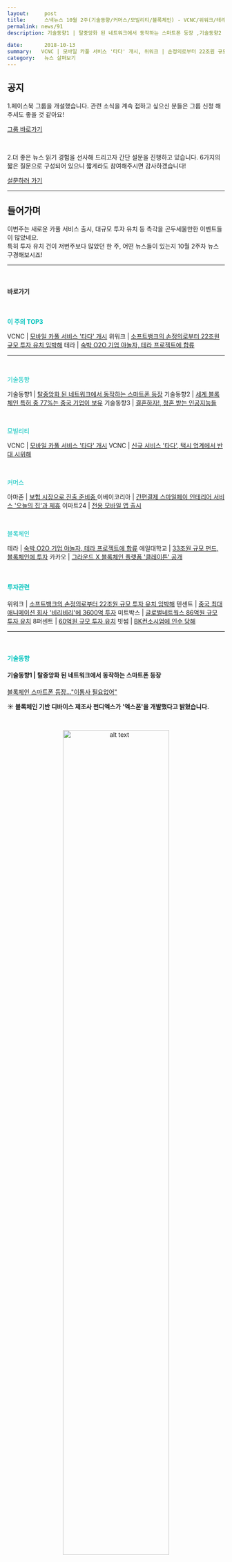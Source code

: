```yaml
---
layout:     post
title:      스낵뉴스 10월 2주(기술동향/커머스/모빌리티/블록체인) - VCNC/위워크/테라
permalink: news/91
description: 기술동향1 | 탈중앙화 된 네트워크에서 동작하는 스마트폰 등장 ,기술동향2 | 세계 블록체인 특허 중 77%는 중국 기업이 보유 ,기술동향3 | 결혼하자!, 청혼 받는 인공지능들 ,VCNC | 모바일 카풀 서비스 '타다' 개시 ,VCNC | 신규 서비스 '타다', 택시 업계에서 반대 시위해 ,아마존 | 보험 시장으로 진출 준비중  ,이베이코리아 | 간편결제 스마일페이 인테리어 서비스 '오늘의 집'과 제휴 ,이마트24 | 전용 모바일 앱 출시 ,테라 | 숙박 O2O 기업 야놀자, 테라 프로젝트에 합류 ,카카오 | 그라운드 X 블록체인 플랫폼 '클레이튼' 공개 ,위워크 | 소프트뱅크의 손정의로부터 22조원 규모 투자 유치 임박해 ,텐센트 | 중국 최대 애니메이션 회사 '비리비리'에 3600억 투자 ,미트박스 | 글로벌네트웍스 86억원 규모 투자 유치 ,8퍼센트 | 60억원 규모 투자 유치 ,빗썸 | BK컨소시엄에 인수 당해

date:       2018-10-13
summary:   VCNC | 모바일 카풀 서비스 '타다' 개시, 위워크 | 손정의로부터 22조원 규모 투자 유치 임박해, 테라 | 숙박 O2O 기업 야놀자, 테라 프로젝트에 합류
category:   뉴스 살펴보기
---
```




## 공지

1.페이스북 그룹을 개설했습니다. 관련 소식을 계속 접하고 싶으신 분들은 그룹 신청 해주셔도 좋을 것 같아요!

[그룹 바로가기](https://www.facebook.com/groups/2025149054465611/?ref=group_browse_new)

<br>

2.더 좋은 뉴스 읽기 경험을 선사해 드리고자 간단 설문을 진행하고 있습니다. 
6가지의 짧은 질문으로 구성되어 있으니 짧게라도 참여해주시면 감사하겠습니다!

<a href="http://bit.ly/2KJo4HB" onclick="ga(send, event, 기사, 설문조사, 서베이);"><span>설문하러 가기</span></a>

- - -

## 들어가며 

이번주는 새로운 카풀 서비스 출시, 대규모 투자 유치 등 촉각을 곤두세울만한 이벤트들이 많았네요.  
특히 투자 유치 건이 저번주보다 많았던 한 주, 어떤 뉴스들이 있는지 10월 2주차 뉴스 구경해보시죠!

- - -

<br>


#### 바로가기 

<br>

<a href="#top3"></a><span style = "color: #00c3bd; font-weight: 700;">이 주의 TOP3</span>

VCNC | [모바일 카풀 서비스 '타다' 개시](#vcnc1)
위워크 | [소프트뱅크의 손정의로부터 22조원 규모 투자 유치 임박해](#wework)
테라 | [숙박 O2O 기업 야놀자, 테라 프로젝트에 합류](#tera)

- - -



<br>


<a href="#tech"></a><span style = "color: #00c3bd">기술동향</span>

기술동향1 | [탈중앙화 된 네트워크에서 동작하는 스마트폰 등장](#tech1)
기술동향2 | [세계 블록체인 특허 중 77%는 중국 기업이 보유](#tech2)
기술동향3 | [결혼하자!, 청혼 받는 인공지능들](#tech3)

<br>


<a href="#mobility"></a><span style = "color: #00c3bd">모빌리티</span>

VCNC | [모바일 카풀 서비스 '타다' 개시](#vcnc1)
VCNC | [신규 서비스 '타다', 택시 업계에서 반대 시위해](#vcnc2)

<br>


<a href="#commerce"></a><span style = "color: #00c3bd">커머스</span>

아마존 | [보험 시장으로 진출 준비중 ](#amazon)
이베이코리아 | [간편결제 스마일페이 인테리어 서비스 '오늘의 집'과 제휴](#ebay)
이마트24 | [전용 모바일 앱 출시](#emart24)

<br>


<a href="#blockchain"></a><span style = "color: #00c3bd">블록체인</span>

테라 | [숙박 O2O 기업 야놀자, 테라 프로젝트에 합류](#tera)
에일대학교 | [33조원 규모 펀드, 블록체인에 투자](#yale)
카카오 | [그라운드 X 블록체인 플랫폼 '클레이튼' 공개](#kakao)

<br>


#### <a name=""></a><a href="#invest"></a><span style = "color: #00c3bd"> 투자관련</span>

위워크 | [소프트뱅크의 손정의로부터 22조원 규모 투자 유치 임박해](#wework)
텐센트 | [중국 최대 애니메이션 회사 '비리비리'에 3600억 투자](#tencent)
미트박스 | [글로벌네트웍스 86억원 규모 투자 유치](#meatbox)
8퍼센트 | [60억원 규모 투자 유치](#8percent)
빗썸 | [BK컨소시엄에 인수 당해](#bithumb)


- - -

<br>


#### <a name="tech"></a><span style = "color: #00c3bd">기술동향</span>

#### <a name="tech1"></a>기술동향1 | 탈중앙화 된 네트워크에서 동작하는 스마트폰 등장
[블록체인 스마트폰 등장..."이통사 필요없어"](http://www.zdnet.co.kr/news/news_view.asp?artice_id=20181011093605&type=det&re=zdk)


<strong> &#9728; 블록체인 기반 디바이스 제조사 펀디엑스가 '엑스폰'을 개발했다고 밝혔습니다.</strong>


<br>

<p align ="middle">    
 <img src="http://image.zdnet.co.kr/2018/10/11/lyk_M9DiuWM6KYSN59zv.jpg" alt="alt text" width = "70%">
</p>

<br>


- 엑스폰은 모바일 기기에서 전화와 문자가 가능하고 데이터 전송이 가능하며 완전히 탈중앙화된 블록체인 네트워크에서 작동하는 블록체인 기반의 운영체제와 통신 프로토콜을 탑재한 스마트폰이라고 합니다.

- 펀디엑스에 따르면 현재 개발 중에 있는 다른 블록체인 기반의 스마트폰과 달리 엑스폰은 중앙화된 이동통신사로부터 독립적으로 운용이 가능하다고 하는데요.
사용자들은 휴대폰 번호가 필요없이 블록체인 노드를 통해 전화와 문자를 할 수 있다고 하네요.

- 엑스폰은 블록체인 기반 생태계인 펑션엑스(Function X)기술을 통해 만들어졌습니다.  
펑션엑스는 새로운 전송 프로토콜인 FXTP를 통해 모든 종류의 데이터를 안전하게 주고받을 수 있으며, 데이터는 IPFX라는 탈중앙화된 파일 스토리지에 저장된다고 하네요.

- 블록체인 기반의 전화 송수신과 문자전송 기능은 안드로이드 9.0 운영체제에서 작동되며 엑스폰 OS는 현재 폰 제조사들이 테스트 해 볼 수 있다고 합니다.

- 펑션엑스 블록체인, FXTP, IPFX, 엑스폰은 내년 2분기에 공식 런칭될 예정이라고 하네요.

<br>

#### <a name="tech2"></a>기술동향2 | 세계 블록체인 특허 중 77%는 중국 기업이 보유
[세계 블록체인 특허 77% 중국 기업이 보유](http://www.zdnet.co.kr/news/news_view.asp?artice_id=20181011082838&type=det&re=zdk)


<strong> &#9728; 올해 3분기까지 세계 블록체인 특허의 80% 가량을 중국이 보유한 것으로 나타났습니다.</strong>


<br>

<p align ="middle">    
 <img src="http://image.zdnet.co.kr/2018/10/11/hjyoo_mIc4bXILFDgw3t.jpg" alt="alt text" width = "70%">
</p>

<br>


- 중국의 BlockData와 칭화대학 인터넷산업연구원이 발표한 '3분기 블록체인 산업 연구 보고서'에 따르면   
지난 9월 30일 기준 세계 블록체인 특허 보유량 기준 중국이 보유한 특허 수가 77%로 세계 1위를 기록했습니다.  
중국이 보유한 누적 특허 투적 수량은 총 2326건이었다고 하네요.

- 중국 국가지식재산권국에 따르면 올해 1~3분기 세계 주요 국가의 블록체인 특허 신청 수량이 총 1400여 개를 넘어선 가운데  
 중국의 특허 신청 수량이 650개로 절반 가량을 차지했지만 4월까지 보이던 증가세가 5월 들어 크게 꺾이며 수량은 줄어들고 있다고 밝혔습니다.
​
- 보고서는 "갑작스러운 수량 감소의 주요 원인은 이 시기 특허 신청과 심사 주기가 길어졌기 때문"이라며 "최소 3개월이 소요되기 때문에 아직 대부분의 정보가 기록되지 않은 것이며 5월 이후 특허 수량이 아직 대부분 공표되지 않은 셈"이라고 전했습니다.

- 중국에서 특허 신청 수량이 가장 많았던 도시는 베이징이라고 하며 1~3분기 누적 특허 신청 수량이 289건이라고 합니다.   
2위는 광둥으로 베이징의 절반 수준으로 162건이었습니다.

<br>

#### <a name="tech3"></a>기술동향3 | 결혼하자!, 청혼 받는 인공지능들
["나랑 결혼하자" 청혼 받는 AI비서들](http://view.asiae.co.kr/news/view.htm?idxno=2018101208070859204)


<strong> &#9728; 아마존의 인공지능 스피커 음성인식 비서 '알렉사(Alexa)'가 지난해에 100만명이 넘는 이용자로부터 청혼을 받았다고 합니다.</strong>  
물론 100만명 모두 알렉사에게 '퇴짜'를 맞았다고 하네요. 

- 알렉사의 거절 통보는 다음과 같았는데요. 

- "우리는 꽤 다른 곳에서 서로의 삶을 영위하고 있어요. 그러니까, 당신은 지구에 있는데 저는 클라우드(가상공간)에 있잖아요."

- 물론 100만 명의 청혼에는 다소 장난끼가 섞여있었겠지만, AI비서가 이용자의 친구, 동반자, 더 나아가 치유자로서 기능하고 있는 것은 유의미한 현상으로 보입니다.   

- 더애틀란틱의 칼럼니스트 주디스 슐레비츠(Judith Shulevitz)는 "남편에게 말하지 못하던 내 외로움을 구글 어시스턴트(구글의 AI음성인식 비서)에게 털어놓았다"고 지면을 통해 고백하기도 했습니다.   
그는 "기계는 우리에게 부끄러운 감정을 털어놓을 수 있게 하면서도, 그 과정에서 우리가 부끄러움을 느끼게 만들지 않는다", "AI비서는 우리로 하여금 고백을 하게 만드는 기이한 능력이 있으며, 예민한 우리의 삶에 놀라운 활력을 주기도 한다"고 말했습니다. 

<br>

- - -

#### <a name="mobility"></a><span style = "color: #00c3bd">모빌리티</span>2

#### <a name="vcnc1"></a>VCNC | 모바일 카풀 서비스 '타다' 개시
[VCNC, 모바일 콜밴 '타다' 개시…“합법” 강조](http://www.zdnet.co.kr/news/news_view.asp?artice_id=20181008135733)


<strong> &#9728; VCNC의 새로운 카풀 서비스 '타다'가 개시되었습니다.</strong>

- 박재욱 VCNC 대표는 10월 8일 서울 강남구 디캠프에서 개최된 기자 간담회에서 현 대중교통의 문제점과, 이를 해결할 새 공유 차량 플랫폼인 '타다'를 공개했습니다.   
타다는 11인승 이상 승합차량과 운전 기사를 함께 제공해 현행법상 합법으로 간주되는 모빌리티 플랫폼입니다.


<br>

<p align ="middle">    
 <img src="http://image.zdnet.co.kr/2018/10/08/yoyoma_XiFi2MP1mQbbb.jpg" alt="alt text" width = "70%">
</p>

<br>


- 타다는 초기 서비스로 타다 베이직/ 타다 어시스트/ 타다 플러스를 선보일 예정인데요.

- 기본형인 타다 베이직은 지난 달 28일부터 오픈 베타 테스트에 들어갔으며 수백 명의 기사들이 참여하고 있습니다.   
현재 쏘카가 소유한 11인 이상 15인 이하 승합차(밴)를 제공하며, 기사들은 쏘카존에 상주하다 배차 즉시 차량을 몰고 이동하게 된다고 합니다.

- 승객들은 공항 이동, 웨딩 등 다양한 상황에서 넓은 차량 공간이 제공되는 타다 베이직을 이용할 수 있으며, 이용 요금은 택시보다 10~30% 가량 비싼 수준이라고 합니다.

- 타다 베이직 오픈 베타 서비스를 운영하는 것과 관련 박재욱 대표는 “수요를 미리 창출해 기술 고도화 및 효율적 운영에 대비할 것”,   
“기존 이해관계자(콜밴 사업자, 고급 택시 기사 등)들이 올라오게 됐을 때 혜택을 빨리 볼 수 있게 선제적으로 투자를 하는 것으로 보면 된다”고 설명했습니다.

- 타다 어시스트는 휠체어를 탑승하지 않은 장애인 이용자, 타다 플러스는 고급 택시 이용자를 대상으로 한 서비스로 차후 운영될 예정이라고 합니다.
타다의 서비스들엔 승차 거부 없는 ‘바로 배차’ 시스템이 적용되는데요. 

- 기사는 승객 탑승 전까지 도착지를 알 수 없으며, 호출 즉시 출발지에서 가장 가까운 기사가 승객에게 배차된다고 하네요.

- 또한 호출 시 타다 앱 첫 화면에 목적지 주소를 입력하거나 지도에서 직접 핀을 움직여 목적지를 설정할 수 있습니다.   
목적지 설정이 완료되면 이동 빅데이터와 실시간 교통상황에 기반해 최적의 동선과 적정 요금이 결정되며, 이용자는 배차 받은 차량에 탑승해 목적지로 이동할 수 있습니다.   


<br>

<p align ="middle">    
 <img src="http://image.zdnet.co.kr/2018/10/08/yoyoma_YJCBlGcgS3y4O.jpg" alt="alt text" width = "70%">
</p>

<br>


- VCNC 측은 타다와 같이 11인 이상 승합차과 기사가 함께 제공되는 방식은 현행상 합법이라고 강조했습니다.

<br>

#### <a name="vcnc2"></a>VCNC | 신규 서비스 '타다', 택시 업계에서 반대 시위해
[택시단체 “VCNC ‘타다’ 불법...중단하라”](http://www.zdnet.co.kr/news/news_view.asp?artice_id=20181008182929&type=det&re=zdk)


<strong> &#9729; 카카오 카풀 서비스를 반대하고 있는 택시 단체가 이번에는 쏘카의 승합렌터카 서비스가 불법이라며 반대 성명을 내고있습니다.</strong>

- 전국택시노동조합연맹, 전국민주택시노동조합연맹, 전국개인택시운송사업조합연합회, 전국택시운송사업조합연합회는 10월 8일 쏘카 자회사 VCNC의 모바일 콜밴 ‘타다’ 서비스를 즉각 중단하라고 밝혔습니다.
​

- 타다는 지난 달 28일부터 오픈 베타 테스트에 들어간 신규 차량 공유 서비스입니다.(윗 기사 참조)   

- 현재 택시 단체는 브이씨앤씨가 승합렌터카와 대리기사를 이용한 유사택시 영업 플랫폼 서비스를 출시했다는 판단인데요.  
단체는 “제3자와의 새로운 임대차예약에 관여해 유상의 대가를 얻고 대여자동차를 사용해 유상으로 여객운송을 한 것은 여객자동차운수사업법 제34조를 위반한 것’이라는 국토교통부의 판단이 있었다”, 
“그럼에도 플랫폼 민간사업자가 이익을 추구하는 영업목적을 위해 위법을 강행 돌파해 택시산업 죽이기에 나서고 있는 작금의 상황에 우리 택시업계는 개탄을 금할 수 없다”고 밝혔습니다.

- 택시 단체는 지난 4일 1차 카카오모빌리티(카풀) 규탄 결의대회를 개최했는데, 11일 2차 카카오 규탄 결의대회를 개최할 예정이라고 합니다.   
아울러 18일 전국 규모의 택시 생존권 사수 결의대회도 개최 한다는 계획을 밝혔습니다.

- 택시 단체는 “신성장본부 공동 민간본부장에 선임된 쏘카 대표(이재웅)의 자회사가 위법한 승차공유 유사택시 플랫폼 서비스를 출시했다”며 “사회적 갈등을 조장하는 이런 행보가 승차공유로 사회적 논란의 소용돌이 가운데 있는 혁신성장본부 공동 민간본부장의 입장에 과연 적합한 것인지 묻고 싶다”고 말했습니다.

- 서비스의 불법 우려에 박재욱 VCNC 대표는 간담회에서 “현행 규제를 피할 생각보단, 현재 나와 있는 규정 안에서 어떻게 하면 합법적 서비스를 제공할 것인지 고민해서 나온 서비스”, “타다 베이직, 고급 택시 서비스인 타다 플러스는 이미 합법적인 서비스”라고 밝혔습니다.

<br>

- - -

#### <a name="commerce"></a><span style = "color: #00c3bd">커머스</span>

#### <a name="amazon"></a>아마존 | 보험 시장으로 진출 준비중 
[아마존, 新먹거리로 '보험'에 주목](http://www.inews24.com/view/1130842?rrf=nv)


<strong> &#9728;  아마존이 인도를 중심으로 보험산업 신규 진출을 추진하며 글로벌 지역 공략에 공을 들이고 있습니다. </strong>

- 인도기업등록청에 따르면 아마존은 인도에서 생명보험, 건강보험, 일반보험상품을 판매하고 보험회사처럼 보험의 설계와 자문, 서비스 등을 종합적으로 제공할 예정이라고 합니다.

- 인도 보험시장은 아직 초기 단계입니다.   
2017년 기준으로 인도의 보험가입률은 3.42%이며 세계 평균인 6.2%의 절반 수준에 그치고 있다고 하네요. 
지난해 시장규모는 600억달러 정도였으며, 인도정부는 보험 시장규모가 앞으로 10년간 16% 성장하며 지난해보다 4배 이상 커질 것으로 예측했다습니. 

- 아마존은 인도시장에서 아마존페이와 연계형 보험상품을 공급할 계획이라고 하는데요.  
최근 아마존의 라이벌 월마트가 투자한 페이티엠과 알리바바의 자금이 투입한 플립카트도 이 시장에 진출했습니다.

- 현재 아마존은 인도 디지털 보험 서비스 업체 악코(Acko)에 1천200만달러를 투자하고 이 시장에 우회진출한 상태입니다. 

<br>

#### <a name="ebay"></a>이베이코리아 | 간편결제 스마일페이 인테리어 서비스 '오늘의 집'과 제휴
[이베이 간편결제 스마일페이, '오늘의집'과 신규 제휴](http://www.edaily.co.kr/news/read?newsId=03312806619371936&mediaCodeNo=257)


<strong> &#9728; 이베이코리아의 간편결제 ‘스마일페이’가 네 번째 외부 파트너로 인테리어 원스톱 플랫폼 ‘오늘의집’과 제휴를 맺었습니다.</strong>


<br>

<p align ="middle">    
 <img src="http://image.edaily.co.kr/images/photo/files/NP/S/2018/10/PS18101101049.jpg" alt="alt text" width = "70%">
</p>

<br>


- 오늘의집은 1인가구와 셀프인테리어 트렌드에 맞춰 인테리어 상품·서비스를 이용할 수 있게 해주는 플랫폼 서비스 업체입니다.  

- 현재 이베이코리아의 스마일페이는 이베이코리아의 옥션과 G마켓, G구 등을 비롯해 마켓컬리, W컨셉, 꾸까 등 각종 전자상거래 스타트업과 제휴를 맺고 있ㄴ느데요.  
스마일페이를 통해 대규모 신규 회원을 유치하는 등 공동 마케팅을 통한 성장을 도모하고 있습니다.

- 현재 파트너 마켓컬리는 스마일페이 제휴를 통해 현재까지 신규 가입자수 1만명 이상을 기록했고, 또다른 파트너 W컨셉은 스마일페이 제휴로 신규회원 3만8천명 유입을 비롯해 신규 회원의 스마일페이 결제 비중이 전체 결제 중 60% 이상 차지하고 있다고 하네요.

<br>

#### <a name="emart24"></a>이마트24 | 전용 모바일 앱 출시
[이마트24, 모바일앱 출시…"포인트적립·결제 편하게"](http://www.yonhapnews.co.kr/bulletin/2018/10/11/0200000000AKR20181011050500030.HTML?input=1195m)


<strong> &#9728; 신세계 계열 편의점 이마트24가 자사 모바일 애플리케이션을 출시했습니다.</strong>


<br>

<p align ="middle">    
 <img src="https://t1.daumcdn.net/cfile/tistory/9959A04A5BBECC6F26" alt="alt text" width = "70%">
</p>

<br>


- 모바일 앱 우측 상단의 통합 바코드(신세계 포인트, KT 멤버십)를 이용하면 상품 구매 시 할인 및 적립을 간편히 할 수 있습니다.   
통합 바코드 밑의 SSG페이 버튼을 터치하면 SSG페이 앱이 연동돼 빠른 결제가 가능하다고 하네요. 

- 또한, 알리미 서비스를 통해 프로모션 및 할인 혜택 등의 정보를 고객에게 전달합니다. 
이마트24 랭킹에서는 음료, 일반식품 등 각 카테고리별 매출 상위 상품, 편의점 업계 신상품, 문화 및 생활 트렌드 등을 소개해준다고 하네요.


- 이마트24TV라는 서비스도 포함되었는데, 이마트24, 고객, 경영주가 직접 제작한 영상을 서로 공유하며 즐기는 소통형 플랫폼이라고 합니다.   
누구나 자유롭게 이마트24 관련 콘텐츠를 업로드 할 수 있다고 하네요.


- 향후 이마트24는 무인 편의점 출입, 택배 예약, 모바일 상품권 판매 및 결제 기능 등을 모바일 앱에 추가, 도입할 계획을 밝혔습니다.

<br>

- - -

#### <a name="blockchain"></a><span style = "color: #00c3bd">블록체인</span>

#### <a name="tera"></a>테라 | 숙박 O2O 기업 야놀자, 테라 프로젝트에 합류
[야놀자'도 블록체인 합류… 신현성의 '테라' 손 잡았다](http://www.fnnews.com/news/201810092246063716)


<strong> &#9728; 숙벅 스타트업 야놀자도 블록체인 기술을 도입합니다. 블록체인 프로젝트 '테라'의 결제 플랫폼 '테라엑스' 도입을 밝혔습니다.</strong>

- 테라는 10일 여가 플랫폼 기업 야놀자와 블록체인 기반 결제 시스템 조성을 위한 업무협약(MOU)을 체결했다고 밝혔습니다.   
공동 마케팅을 비롯해 글로벌 플랫폼 적용을 위한 공동 연구, 블록체인 기술을 활용한 안정적인 결제 시스템 구축을 위한 연구개발 등도 진행할 예정이라고 하네요.

- 테라와 야놀자는 기존 결제 수단보다 낮은 수수료가 가능한 블록체인 결제 시스템을 통해 이용자들에게 상시 할인 혜택 등을 제공한다는 계획을 밝혔습니다.   
야놀자에 테라의 블록체인 기반 결제 시스템 '테라엑스'가 연동되면 기존 2~3%에 달하던 결제 대행 수수료가 0.5%까지 낮아진다고 합니다.

- 이수진 야놀자 대표는 "4차 산업혁명시대를 맞아, 시대적 흐름에 선제적으로 대응하고 글로벌 경쟁력을 강화하기 위해 이번 협업을 추진하게 됐다",   
"앞으로도 전 세계 이용자들이 안전하고, 편리하게 활용할 수 있는 혁신적인 글로벌 플랫폼을 구축할 수 있도록 연구개발에 대한 투자와 협업을 확대해 나갈 것"이라고 말했습니다. 

<br>


#### <a name="yale"></a>에일대학교 | 33조원 규모 펀드, 블록체인에 투자
[33조원 기금 굴리는 美예일대 '블록체인'에 투자](http://news1.kr/articles/?3444355)


<strong> &#9728; 미국의 예일대학교가 4억달러(약 4522억원) 크립토 펀드에 투자했습니다.</strong>


- ‘패러다임’(Paradigm)이라고 불리는 이 펀드는 암호화폐 거래 사이트인 ‘코인베이스'의 공동 설립자 프레드 에르삼과 ‘세쿼이아 캐피털’ 출신 매트 황,   
‘판테라 캐피털’의 크립토 펀드 담당자였던 찰스 노예스가 함께 만든 것으로 알려졌습니다. 


- 크립토 펀드는 새로운 블록체인 기술과 암호화를 기반으로 한 신생 프로젝트와 디지털 자산 거래사이트 등에 투자할 계획을 밝혔습니다.

- 예일대학교는 1985년부터 데이비드 스웬센을 기금 최고투자책임자로 임명한 후 연평균 13.9%의 수익률을 달성해왔다고 하는데요.   
예일대의 2019년 기금운용 계획안을 살펴보면 기금의 60%를 벤처캐피털, 헤지 펀드, 차입매수 등에 투자할 것으로 확인됩니다.  
이번 패러다임 기금 투자도 이 계획안의 일환으로 파악되네요.

- 예일대학교는 지난 8월 암호화폐와 관련한 연구를 진행한 바 있는데요.   
예일대학교 경제학 전문가들은 ‘비트코인’, ‘이더리움’, ‘리플’과 같은 주요 암호화폐의 가격 동향을 조사하고 위험-수익률 교환을 분석했습니다.   
해당 연구진은 “암호화폐 수익은 예측할 수 있다”라고 주장하며 “비트코인 가격이 상승하면 투자자 유입이 증가해 시장이 커진다”고 밝힌 바 있다고 하네요.	

<br>

#### <a name="kakao"></a>카카오 | 그라운드 X 블록체인 플랫폼 '클레이튼' 공개
[카카오, 블록체인 사업 본격화…그라운드X, 블록체인 플랫폼 '클레이튼' 공개](http://biz.chosun.com/site/data/html_dir/2018/10/08/2018100800898.html)


<strong> &#9728; 카카오의 블록체인 개발 자회사 그라운드X가 자체 개발한 글로벌 퍼블릭 블록체인 플랫폼 ‘클레이튼(Klaytn)’의 홈페이지를 열었습니다.</strong>

- 클레이튼은 블록체인 기술에 친숙하지 않은 일반 이용자들이 자연스럽고 쉽게 블록체인 기술에 접할 수 있도록 기존 블록체인 플랫폼이 갖고 있는 이용자 경험의 한계점을 개선하는데 초점을 맞췄다고 합니다다. 

- 토큰을 보관하기 위한 암호화폐 지갑 설치, 지갑을 사용하기 위한 개인키 관리 등 이용자 입장에서 블록체인 기술의 진입장벽으로 느껴지는 불편한 경험들을 최소화했다고 하네요.

- 그라운드X는 클레이튼에서 대규모 이용자 대상의 디앱(분산형 애플리케이션)이 운영될 수 있도록 속도와 성능을 향상시켰다고 밝혔습니다.   
비트코인이 한시간, 이더리움이 수분 이상 걸리는 거래 성사 시간을 1초 안팎으로 단축시켰고, 초당 거래내역수(TPS)를 1500까지 끌어올렸다고 하네요. 

- 합의가 필요한 작업은 책임감이 강한 서비스 사업자들로 이루어진 합의 노드(Consensus Node)에서 처리하고,   
합의가 필요 없는 읽기 요청 등의 작업은 레인저 노드(Ranger Node)가 담당하게 함으로써 합의 노드의 작업을 줄였다고 합니다.

- 한편, 그라운드X는 10월 10일 미국 샌프란시스코에서 클레이튼 테스트넷을 최초로 소개하는 밋업(meet-up) 행사를 열었습니다.   
참여 대상은 10월 2주차에 열리는 ‘샌프란시스코 블록체인 위크(SFBW)’에 참석하는 블록체인 개발자 및 서비스 기업이었다고 하네요.

<br>

- - -

#### <a name="invest"></a><span style = "color: #00c3bd">투자관련</span>

#### <a name="wework"></a>위워크 | 소프트뱅크의 손정의로부터 22조원 규모 투자 유치 임박해
[이번엔 위워크, 한층 더 넓어진 손정의 제국](http://news.hankyung.com/edge/article?aid=201810112065j)


<strong> &#9728; 소프트뱅크가 위워크에 최대 200억 달러(약 22조 6600억원)를 투자하는 방안을 검토 중이라고 합니다. </strong>

-  투자금은 소프트뱅크가 사우디아라비아 국부펀드 등과 함께 조성한 920억 달러짜리 비전펀드에서 댄다고 합니다.   
비전펀드는 이미 지난해 위워크에 44억 달러를 투자해서 20%의 지분을 보유하고 있다고 하네요. 

- 지금까지 소프트뱅크의 최대 투자 기록은 차량공유업체 우버입니다. 
지분 15%를 보유하기 위해 쓴 77억 달러를 썼습니다.

- 허나 이번 투자가 성사되면 지난 10년간 가장 큰 규모의 계약이 될 것 같습니다. 

- 현재 위워크는 전 세계 287개 빌딩에 오피스를 보유하고 있고 회원 수도 26만8000명에 달합니다.   
2017년보다 두 배 이상 덩치가 커졌다고 하네요.

- 시장에서는 손 회장의 투자 포트폴리오가 차량 공유에서 부동산으로 확대되고 있다고 설명하는데요.
부동산 분야에서도 위워크 뿐 아니라 주택 매매 플랫폼 오픈도어(Opendoor)에 4억 달러, 부동산 중계업체 컴패스(Compass)에 4억 달러, 주택 서비스 전문 기업 카테라(Katerra)에 8억 6천5000만 달러 등을 투입했다고 알려졌습니다.

<br>

#### <a name="tencent"></a>텐센트 | 중국 최대 애니메이션 회사 '비리비리'에 3600억 투자
[텐센트, 中 최대 애니 '비리비리' 3600억 투자](http://www.zdnet.co.kr/news/news_view.asp?artice_id=20181007130210&type=det&re=zdk)


<strong> &#9728; 텐센트가 중국 최대 애니메이션 스트리밍 사이트 비리비리에 수천억원을 투자합니다.</strong>

- 텐센트 홀딩스는 비리비리의 신주 2천 500만주를 3억 1천760만달러(약 3천 590억원)에 취득하기로 했다고 합니다.
주당 12.67달러라고 하네요.

- 중국 상하이에 본사를 둔 비리비리는 지난 3월부터 미국 나스닥 시장에 4억 달러 규모의 기업공개(IPO) 절차에 들어갔으며 현재 상장 심사 중이라고 합니다다.
상장이 완료된 시점부터 텐센트는 비리비리의 지분 12.3%를 보유하게 된다고 하네요.

- 현재 비리비리의 주요 주주로는 텐센트, 타이거 글로벌 매니지먼트, 웰스파고, JP모건 체이스, 블랙락 등이라고 하네요.

<br>

#### <a name="meatbox"></a>미트박스 | 글로벌네트웍스 86억원 규모 투자 유치
['미트박스' 운영 글로벌네트웍스, 86억 시리즈C투자 유치](http://www.zdnet.co.kr/news/news_view.asp?artice_id=20181008142505)


<strong> &#9728; 축산물 B2B 오픈마켓 '미트박스'를 운영하는 '글로벌 네트웍스'가 86억원 규모 투자 유치에 성공했습니다.</strong>

- 글로벌네트웍스의 이번 시리즈C 투자에는 기존 투자자인 소프트뱅크벤처스와 알토스벤처스, 스톤브릿지벤처스가 후속 투자를 하고,   
KT인베스트먼트와 대한제분이 신규 투자자로 참여해서 총 86억 원 규모의 투자 유치가 이뤄졌습니다.

- 미트박스는 축산물 판매자(수입업자와 육류가공장 등)와 축산물 소비자(식당, 정육점)이 직접 거래할 수 있게 만든 B2B 오픈마켓 플랫폼입니다.
직거래를 통해 복잡한 유통 단계를 줄이고 도매 가격을 투명하게 오픈한 것이 특징인데요.  
미트박스 측은 식당과 정육점은 기존 도매가 대비 20~30% 이상 할인된 가격으로 구매할 수 있다고 설명했습니다.


- 현재 미트박스는 오뚜기 OLS와 제휴, 상품 입고부터 배송까지 유통 전 과정을 일정 온도로 유지하는 풀 콜드 체인(Full Cold-Chain) 시스템을 구축, 운영하고 있다고 합니다.   
회사 관계자에 따르면 현재 3만 명 이상의 사업자 고객이 미트박스 서비스를 이용하고 있고, 매월 정기 재구매 비율이 85%가 넘습니다. 

- 또한 최근 월 거래액이 130억 원을 돌파하며 2018년 상반기 누적 거래액은 전년 동기 대비 84% 성장했다고 밝혔습니다.

- 김기봉 글로벌네트웍스 대표는 "이번 투자금은 물류 거점 및 제휴 네트워크 확보 등에 투입, 성장의 가속력을 높일 것",   
"유통과 금융을 결합한 축산물 담보 대출 공급과 빅데이터를 중심으로 한 디지털화에 박차를 가하는 계기가 될 것"이라고 밝혔습니다.

<br>

#### <a name="8percent"></a>8퍼센트 | 60억원 규모 투자 유치
[8퍼센트, DSC인베스트먼트 등 3개사서 60억원 투자 유치](http://www.ebn.co.kr/news/view/957741)


<strong> &#9728; P2P금융기업 8퍼센트가 총 60억원 규모의 신규  투자를 유치했습니다.</strong>

- 8퍼센트는 창업 이후 은행권 청년창업재단(디캠프), KG이니시스와 DSC인베스트먼트, SBI인베스트먼트, 캡스톤파트너스 VC 3사를 비롯한 다수의 기관으로부터 지분투자를 유치했습니다.

- 8퍼센트는 이번 투자금을 신용평가모형 연구개발, 뱅킹 시스템 고도화에 투자할 예정이라고 합니다.   
특히 대출자들의 서비스 환경 개선과 투자자들이 안정적으로 수익을 얻을 수 있는 시스템 고도화에 박차를 가한다고 하네요. 

- 이번 투자를 주도한 이한별 DSC인베스트먼트 수석팀장은 "IT 기반의 금융분야 혁신은 세계적인 추세다. 특히 미래 기술인 AI(인공지능)가 바꿔나갈 산업 중 하나가 '대출' 분야이다",   
"산업 초기부터 지켜봤던 8퍼센트가 이를 해 낼 것으로 기대하며, 제도화 이후 시장 수요를 담아내기에 최적화된 기업으로 여겨진다. 8퍼센트가 지향하는 가치에 또 한 번 힘을 보탤 수 있게 돼 기쁘게 생각한다"고 말했습니다.

<br>

#### <a name="bithumb"></a>빗썸 | BK컨소시엄에 인수 당해
[빗썸, BK컨소시엄이 인수.."블록체인 핀테크 사업 나설 듯"](http://www.edaily.co.kr/news/read?newsId=01997526619372264&mediaCodeNo=257&OutLnkChk=Y)

<strong> &#9728; 국내 대형 암호화폐 거래소 ‘빗썸’의 대주주가 바뀝니다.</strong>

- 빗썸 운영사인 BTC코리아와 관련 업계에 따르면 싱가포르 BK컨소시엄은 최근 BTC코리아 최대주주인 BTC홀딩스 지분의 50%에 1주를 더한 주식 매매계약을 체결하고 대주주가 됐다고 합니다.

- BK컨소시엄은 싱가포르에 기반을 두고 있지만, 국내 투자자인 김병건 BK그룹이 주도하고 있는 컨소시엄입니다.  
 김병건 회장은 의사 출신으로 BK성형외과를 비롯해 바이오, 공개 암호화폐 투자모집(ICO) 사업 등을 한국과 싱가포르에서 이끌고 있는데요.

- 현재 인수 대금은 4000억원 수준으로 알려졌으며, BK그룹은 빗썸을 통해 스테이블 코인(가치가 일정하게 유지되는 암호화폐)을 통한 핀테크 사업에 나설 것으로 전해졌습니다.

<br>
